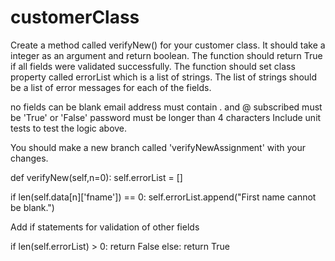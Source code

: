 # customerClass
 
Create a method called verifyNew() for your customer class.  It should take a integer as an argument and return boolean.  The function should return True if all fields were validated successfully.  The function should set class property called errorList which is a list of strings.  The list of strings should be a list of error messages for each of the fields.  

no fields can be blank
email address must contain . and @
subscribed must be 'True' or 'False'
password must be longer than 4 characters
Include unit tests to test the logic above.

You should make a new branch called 'verifyNewAssignment' with your changes.



def verifyNew(self,n=0):
self.errorList = []

if len(self.data[n]['fname']) == 0:
self.errorList.append("First name cannot be blank.")

Add if statements for validation of other fields


if len(self.errorList) > 0:
return False
else:
return True